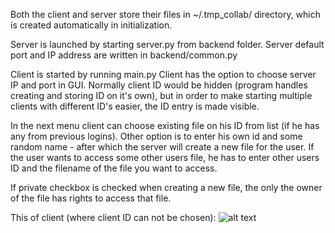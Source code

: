 Both the client and server store their files in ~/.tmp_collab/ directory, which is created automatically in initialization.

Server is launched by starting server.py from backend folder.
Server default port and IP address are  written in backend/common.py

Client is started by running main.py
Client has the option to choose server IP and port in GUI.
Normally client ID would be hidden (program handles creating and storing ID on it's own), but in order to make starting multiple clients with different ID's easier, the ID entry is made visible.

In the next menu client can choose existing file on his ID from list (if he has any from previous logins).
Other option is to enter his own id and some random name - after which the server will create a new file for the user.
If the user wants to access some other users file, he has to enter other users ID and the filename of the file you want to access.

If private checkbox is checked when creating a new file, the only the owner of the file has rights to access that file.

This of client (where client ID can not be chosen):
![alt text](https://cloud.githubusercontent.com/assets/23189252/20583141/601b0f04-b1f0-11e6-92fd-81eefbacb1d3.png "Screenshot_1")

